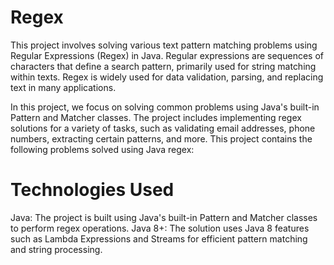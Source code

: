 # Regex
This project involves solving various text pattern matching problems using Regular Expressions (Regex) in Java. Regular expressions are sequences of characters that define a search pattern, primarily used for string matching within texts. Regex is widely used for data validation, parsing, and replacing text in many applications.

In this project, we focus on solving common problems using Java's built-in Pattern and Matcher classes. The project includes implementing regex solutions for a variety of tasks, such as validating email addresses, phone numbers, extracting certain patterns, and more.
This project contains the following problems solved using Java regex:

# Technologies Used
Java: The project is built using Java's built-in Pattern and Matcher classes to perform regex operations.
Java 8+: The solution uses Java 8 features such as Lambda Expressions and Streams for efficient pattern matching and string processing.
